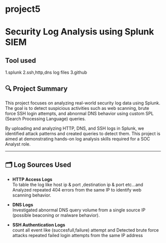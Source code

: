 # project5
# Security Log Analysis using Splunk SIEM

## Tool used
1.splunk
2.ssh,http,dns log files
3.github

## 🔍 Project Summary

This project focuses on analyzing real-world security log data using Splunk. The goal is to detect suspicious activities such as web scanning, brute force SSH login attempts, and abnormal DNS behavior using custom SPL (Search Processing Language) queries. 

By uploading and analyzing HTTP, DNS, and SSH logs in Splunk, we identified attack patterns and created queries to detect them. This project is aimed at demonstrating hands-on log analysis skills required for a SOC Analyst role.

---

## 🗂️ Log Sources Used

- **HTTP Access Logs**  
  To table the log like host ip & port ,destination ip & port etc...and Analyzed repeated 404 errors from the same IP to identify web scanning behavior.

- **DNS Logs**  
  Investigated abnormal DNS query volume from a single source IP (possible beaconing or malware behavior).

- **SSH Authentication Logs**  
  count all event like (succesfull,failure) attempt and Detected brute force attacks repeated failed login attempts from the same IP address 


